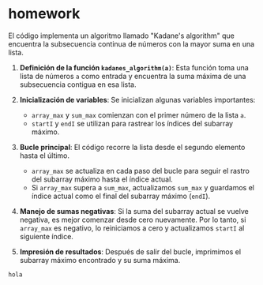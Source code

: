# homework

El código implementa un algoritmo llamado "Kadane's algorithm" que encuentra la subsecuencia continua de números con la mayor suma en una lista.

1. **Definición de la función `kadanes_algorithm(a)`**: Esta función toma una lista de números `a` como entrada y encuentra la suma máxima de una subsecuencia contigua en esa lista.

2. **Inicialización de variables**: Se inicializan algunas variables importantes:
   - `array_max` y `sum_max` comienzan con el primer número de la lista `a`.
   - `startI` y `endI` se utilizan para rastrear los índices del subarray máximo.

3. **Bucle principal**: El código recorre la lista desde el segundo elemento hasta el último.
   - `array_max` se actualiza en cada paso del bucle para seguir el rastro del subarray máximo hasta el índice actual.
   - Si `array_max` supera a `sum_max`, actualizamos `sum_max` y guardamos el índice actual como el final del subarray máximo (`endI`).

4. **Manejo de sumas negativas**: Si la suma del subarray actual se vuelve negativa, es mejor comenzar desde cero nuevamente. Por lo tanto, si `array_max` es negativo, lo reiniciamos a cero y actualizamos `startI` al siguiente índice.

5. **Impresión de resultados**: Después de salir del bucle, imprimimos el subarray máximo encontrado y su suma máxima.

~~~python
hola
~~~

